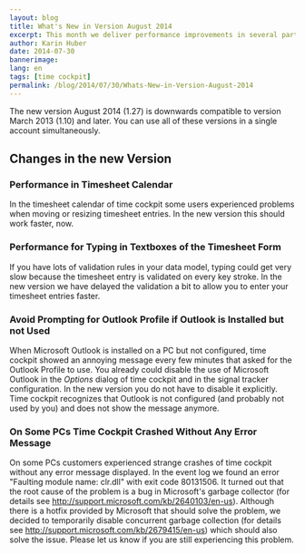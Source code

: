 ```yaml
---
layout: blog
title: What's New in Version August 2014
excerpt: This month we deliver performance improvements in several parts of time cockpit. Additionally, we included a workaround for a bug in Microsoft's garbage collector that some time cockpit customers had to struggle with.
author: Karin Huber
date: 2014-07-30
bannerimage: 
lang: en
tags: [time cockpit]
permalink: /blog/2014/07/30/Whats-New-in-Version-August-2014
---
```


<p>The new version August 2014 (1.27) is downwards compatible to version March 2013 (1.10) and later. You can use all of these versions in a single account simultaneously.</p><h2>Changes in the new Version</h2><h3>Performance in Timesheet Calendar</h3><p>In the timesheet calendar of time cockpit some users experienced problems when moving or resizing timesheet entries. In the new version this should work faster, now.</p><h3>Performance for Typing in Textboxes of the Timesheet Form</h3><p>If you have lots of validation rules in your data model, typing could get very slow because the timesheet entry is validated on every key stroke. In the new version we have delayed the validation a bit to allow you to enter your timesheet entries faster.</p><h3>Avoid Prompting for Outlook Profile if Outlook is Installed but not Used</h3><p>When Microsoft Outlook is installed on a PC but not configured, time cockpit showed an annoying message every few minutes that asked for the Outlook Profile to use. You already could disable the use of Microsoft Outlook in the <em>Options</em> dialog of time cockpit and in the signal tracker configuration. In the new version you do not have to disable it explicitly. Time cockpit recognizes that Outlook is not configured (and probably not used by you) and does not show the message anymore.</p><h3>On Some PCs Time Cockpit Crashed Without Any Error Message</h3><p>On some PCs customers experienced strange crashes of time cockpit without any error message displayed. In the event log we found an error "Faulting module name: clr.dll" with exit code 80131506. It turned out that the root cause of the problem is a bug in Microsoft's garbage collector (for details see <a href="http://support.microsoft.com/kb/2640103/en-us" target="_blank">http://support.microsoft.com/kb/2640103/en-us</a>)<a href="http://support.microsoft.com/kb/2640103/en-us" target="_blank"></a>. Although there is a hotfix provided by Microsoft that should solve the problem, we decided to temporarily disable concurrent garbage collection (for details see <a href="http://support.microsoft.com/kb/2679415/en-us">http://support.microsoft.com/kb/2679415/en-us</a>) which should also solve the issue. Please let us know if you are still experiencing this problem.</p>